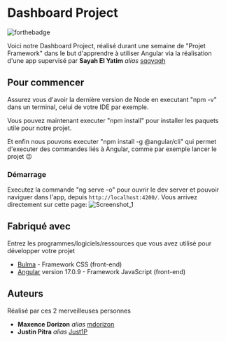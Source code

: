 # Dashboard Project

![forthebadge](https://forthebadge.com/images/featured/featured-built-with-love.svg)

Voici notre Dashboard Project, réalisé durant une semaine de "Projet Framework" dans le but d'apprendre à utiliser Angular via la réalisation d'une app supervisé par **Sayah El Yatim** _alias_ [sqqyqqh](https://github.com/sqqyqqh)

## Pour commencer

Assurez vous d'avoir la dernière version de Node en executant "npm -v" dans un terminal, celui de votre IDE par exemple.

Vous pouvez maintenant executer "npm install" pour installer les paquets utile pour notre projet.

Et enfin nous pouvons executer "npm install -g @angular/cli" qui permet d'executer des commandes liés à Angular, comme par exemple lancer le projet 😉

### Démarrage

Executez la commande "ng serve -o" pour ouvrir le dev server et pouvoir naviguer dans l'app, depuis `http://localhost:4200/`. 
Vous arrivez directement sur cette page: ![Screenshot_1](https://github.com/mdorizon/dashboard-project/assets/81165006/5be56ed2-5baa-4f03-916f-d72329abfc71)


## Fabriqué avec

Entrez les programmes/logiciels/ressources que vous avez utilisé pour développer votre projet

* [Bulma](https://bulma.io/) - Framework CSS (front-end)
* [Angular](https://angular.io/) version 17.0.9 - Framework JavaScript (front-end)

## Auteurs

Réalisé par ces 2 merveilleuses personnes

* **Maxence Dorizon** _alias_ [mdorizon](https://github.com/mdorizon)
* **Justin Pitra** _alias_ [Just1P](https://github.com/Just1P)



